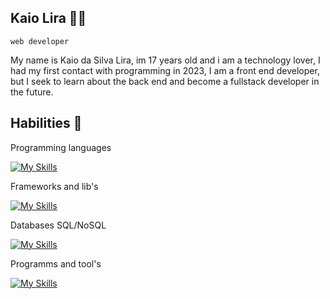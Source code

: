## Kaio Lira 🧑‍💻
``web developer``

My name is Kaio da Silva Lira, im 17 years old and i am a technology lover, I had my first contact with programming in 2023, I am a front end developer, but I seek to learn about the back end and become a fullstack developer in the future.

## Habilities 💾

Programming languages

[![My Skills](https://skillicons.dev/icons?i=cpp,js,ts&theme=dark)](https://skillicons.dev)

Frameworks and lib's

[![My Skills](https://skillicons.dev/icons?i=react,svelte,jquery,styledcomponents,nodejs&theme=dark)](https://skillicons.dev)

Databases SQL/NoSQL

[![My Skills](https://skillicons.dev/icons?i=mysql,sqlite&theme=dark)](https://skillicons.dev)

Programms and tool's

[![My Skills](https://skillicons.dev/icons?i=vscode,figma&theme=light)](https://skillicons.dev)
